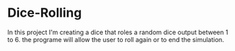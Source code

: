 # Dice-Rolling
In this project I'm creating a dice that roles a random dice output between 1 to 6. the programe will allow the user to roll again or to end the simulation. 
